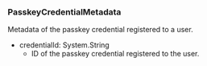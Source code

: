 ### PasskeyCredentialMetadata
Metadata of the passkey credential registered to a user.

- credentialId: System.String
  - ID of the passkey credential registered to the user.
